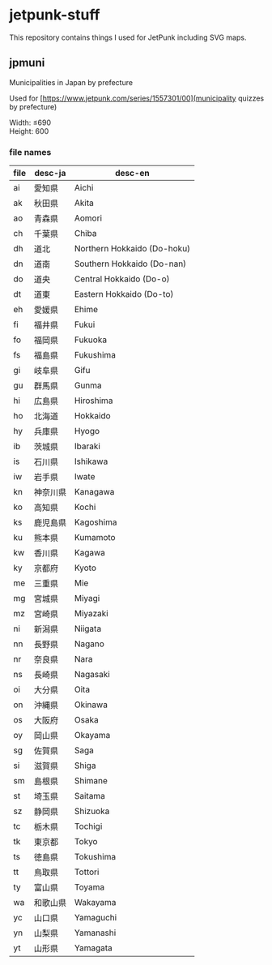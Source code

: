 # jetpunk-stuff

This repository contains things I used for JetPunk including SVG maps.

## jpmuni

Municipalities in Japan by prefecture

Used for [https://www.jetpunk.com/series/1557301/00](municipality quizzes by prefecture)

Width: ≤690  
Height: 600

### file names

file | desc-ja | desc-en
--- | --- | ---
ai | 愛知県 | Aichi
ak | 秋田県 | Akita
ao | 青森県 | Aomori
ch | 千葉県 | Chiba
dh | 道北 | Northern Hokkaido (Do-hoku)
dn | 道南 | Southern Hokkaido (Do-nan)
do | 道央 | Central Hokkaido (Do-o)
dt | 道東 | Eastern Hokkaido (Do-to)
eh | 愛媛県 | Ehime
fi | 福井県 | Fukui
fo | 福岡県 | Fukuoka
fs | 福島県 | Fukushima
gi | 岐阜県 | Gifu
gu | 群馬県 | Gunma
hi | 広島県 | Hiroshima
ho | 北海道 | Hokkaido
hy | 兵庫県 | Hyogo
ib | 茨城県 | Ibaraki
is | 石川県 | Ishikawa
iw | 岩手県 | Iwate
kn | 神奈川県 | Kanagawa
ko | 高知県 | Kochi
ks | 鹿児島県 | Kagoshima
ku | 熊本県 | Kumamoto
kw | 香川県 | Kagawa
ky | 京都府 | Kyoto
me | 三重県 | Mie
mg | 宮城県 | Miyagi
mz | 宮崎県 | Miyazaki
ni | 新潟県 | Niigata
nn | 長野県 | Nagano
nr | 奈良県 | Nara
ns | 長崎県 | Nagasaki
oi | 大分県 | Oita
on | 沖縄県 | Okinawa
os | 大阪府 | Osaka
oy | 岡山県 | Okayama
sg | 佐賀県 | Saga
si | 滋賀県 | Shiga
sm | 島根県 | Shimane
st | 埼玉県 | Saitama
sz | 静岡県 | Shizuoka
tc | 栃木県 | Tochigi
tk | 東京都 | Tokyo
ts | 徳島県 | Tokushima
tt | 鳥取県 | Tottori
ty | 富山県 | Toyama
wa | 和歌山県 | Wakayama
yc | 山口県 | Yamaguchi
yn | 山梨県 | Yamanashi
yt | 山形県 | Yamagata
